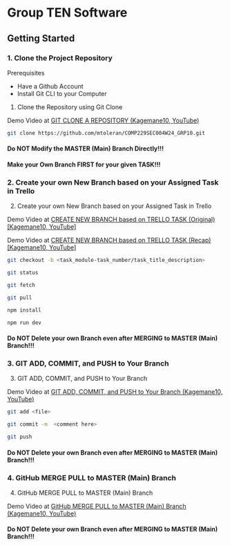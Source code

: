 # Group TEN Software

## Getting Started
### 1. Clone the Project Repository
Prerequisites
- Have a Github Account
- Install Git CLI to your Computer

1. Clone the Repository using Git Clone

Demo Video at <a href="https://www.youtube.com/watch?v=TqVYNhg7TPE">GIT CLONE A REPOSITORY (Kagemane10, YouTube)</a>

   ```sh
   git clone https://github.com/mtoleran/COMP229SEC004W24_GRP10.git
   ```
#### Do NOT Modify the MASTER (Main) Branch Directly!!!
#### Make your Own Branch FIRST for your given TASK!!!

### 2. Create your own New Branch based on your Assigned Task in Trello

2. Create your own New Branch based on your Assigned Task in Trello

Demo Video at <a href="https://www.youtube.com/watch?v=NmzsSHp1OXw">CREATE NEW BRANCH based on TRELLO TASK (Original) [Kagemane10, YouTube]</a>

Demo Video at <a href="https://www.youtube.com/watch?v=yhNloGxFsbE">CREATE NEW BRANCH based on TRELLO TASK (Recap) [Kagemane10, YouTube]</a>


   ```sh
   git checkout -b <task_module-task_number/task_title_description>
   ```

   ```sh
   git status
   ```

   ```sh
   git fetch
   ```

   ```sh
   git pull
   ```

   ```sh
   npm install
   ```

   ```sh
   npm run dev
   ```
#### Do NOT Delete your own Branch even after MERGING to MASTER (Main) Branch!!!


### 3. GIT ADD, COMMIT, and PUSH to Your Branch

3. GIT ADD, COMMIT, and PUSH to Your Branch

Demo Video at <a href="https://www.youtube.com/watch?v=QkgonLKARNA">GIT ADD, COMMIT, and PUSH to Your Branch (Kagemane10, YouTube)</a>


   ```sh
   git add <file>
   ```

   ```sh
   git commit -m  <comment here>
   ```

   ```sh
   git push
   ```

#### Do NOT Delete your own Branch even after MERGING to MASTER (Main) Branch!!!


### 4. GitHub MERGE PULL to MASTER (Main) Branch

4. GitHub MERGE PULL to MASTER (Main) Branch

Demo Video at <a href="(https://www.youtube.com/watch?v=-ji0U7W9hhU">GitHub MERGE PULL to MASTER (Main) Branch (Kagemane10, YouTube)</a>

#### Do NOT Delete your own Branch even after MERGING to MASTER (Main) Branch!!!

